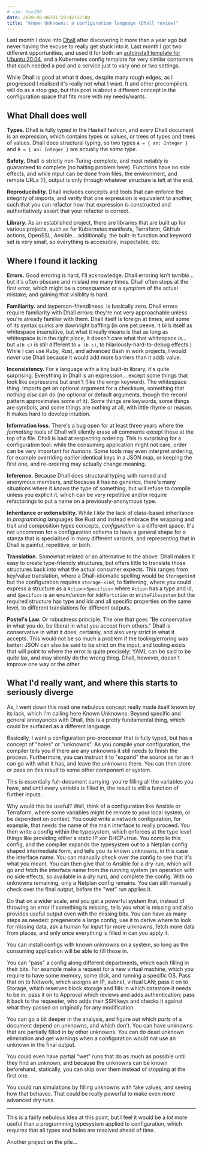 ```yaml
---
# vim: tw=100
date: 2020-08-06T01:59:42+12:00
title: "Known Unknowns: a configuration language (Dhall review)"
---
```


Last month I dove into [Dhall] after discovering it more than a year ago but never having the excuse
to really get stuck into it. Last month I got two different opportunities, and used it for both: an
[autoinstall template for Ubuntu 20.04][autoinstall], and a Kubernetes config template for very
similar containers that each needed a pod and a service just to vary one or two settings.

[Dhall]: https://dhall-lang.org/
[autoinstall]: https://ubuntu.com/server/docs/install/autoinstall-reference

While Dhall is good at what it does, despite many rough edges, as I progressed I realised it's
really not what I want. It and other precompilers will do as a stop gap, but this post is about a
different concept in the configuration space that fits more with my needs/wants.

## What Dhall does well

**Types.** Dhall is fully typed in the Haskell fashion, and every Dhall document is an expression,
which contains types or values, or trees of types and trees of values. Dhall does structural typing,
so two types `A = { an: Integer }` and `B = { an: Integer }` are actually the _same_ type.

**Safety.** Dhall is strictly non-Turing-complete, and most notably is guaranteed to complete (no
halting problem here). Functions have no side effects, and while input can be done from files, the
environment, and remote URLs (!), output is only through whatever structure is left at the end.

**Reproducibility.** Dhall includes concepts and tools that can enforce the integrity of imports,
and verify that one expression is equivalent to another, such that you can refactor how that
expression is constructed and authoritatively assert that your refactor is correct.

**Library.** As an established project, there are libraries that are built up for various projects,
such as for Kubernetes manifests, Terraform, GitHub actions, OpenSSL, Ansible... additionally, the
built-in function and keyword set is very small, so everything is accessible, inspectable, etc.

## Where I found it lacking

**Errors.** Good erroring is hard, I'll acknowledge. Dhall erroring isn't _terrible_... but it's
often obscure and mislaid me many times. Dhall often stops at the first error, which might be a
_consequence_ or a _symptom_ of the actual mistake, and gaining that visiblity is hard.

**Familiarity.** and layperson-friendliness. Is basically zero. Dhall errors require familiarity
with Dhall errors: they're not very approachable unless you're already familiar with them. Dhall
itself is foreign at times, and some of its syntax quirks are downright baffling (in one pet peeve,
it bills itself as whitespace insensitive, but what it really means is that as long as whitespace is
in the right place, it doesn't care what that whitespace _is_... but `a(b c)` is still different to
`a (b c)`, to hilariously-hard-to-debug effects.) While I can use Ruby, Rust, and advanced Bash in
work projects, I would _never_ use Dhall because it would add more barriers than it adds value.

**Inconsistency.** For a language with a tiny built-in library, it's quite surprising. Everything in
Dhall is an expression... except some things that look like expressions but aren't (like the `merge`
keyword). The whitespace thing. Imports get an optional argument for a checksum, something that
_nothing else_ can do (no optional or default arguments, though the record pattern approximates some
of it). Some things are keywords, some things are symbols, and some things are nothing at all, with
little rhyme or reason. It makes hard to develop intuition.

**Information loss.** There's a bug open for at least three years where the _formatting_ tools of
Dhall will silently erase all comments except those at the top of a file. Dhall is bad at respecting
ordering. This is surprising for a configuration tool: while the consuming application might not
care, order can be very important for _humans_. Some tools may even interpret ordering, for example
overriding earlier identical keys in a JSON map, or keeping the first one, and re-ordering may
actually change meaning.

**Inference.** Because Dhall does structural typing with named and anonymous members, and because it
has no generics, there's many situations where it _knows_ the type of something, but will refuse to
compile unless you explicit it, which can be very repetitive and/or require refactorings to put a
name on a previously-anonymous type.

**Inheritance or extensibility.** While I _like_ the lack of class-based inheritance in
_programming_ languages like Rust and instead embrace the wrapping and trait and composition types
concepts, _configuration_ is a different space. It's not uncommon for a configuration schema to have
a general shape for a stanza that is specialised in many different variants, and representing that
in Dhall is painful, repetitive, or both.

**Translation.** Somewhat related or an alternative to the above. Dhall makes it easy to create
type-friendly structures, but offers little to translate those structures back into what the actual
consumer expects. This ranges from key/value translation, where a Dhall-idiomatic spelling would be
`StorageKind` but the configuration requires `storage-kind`, to flattening, where you could express
a structure as a `Action<Specifics>` where `Action` has a type and id, and `Specifics` is an
enum/union for `AddPartition` or `WriteFilesystem` but the required structure has type and ids and
all specific properties on the same level, to different translations for different outputs.

**Postel's Law.** Or robustness principle. The one that goes "Be conservative in what you do, be
liberal in what you accept from others." Dhall is conservative in what it does, certainly, and also
very strict in what it accepts. This would not be so much a problem if the tooling/erroring was
better: JSON can also be said to be strict on the input, and tooling exists that will point to where
the error is quite precisely; YAML can be said to be quite lax, and may silently do the wrong thing.
Dhall, however, doesn't improve one way or the other.

## What I'd really want, and where this starts to seriously diverge

As, I went down this road one nebulous concept really made itself known by its lack, which I'm
calling here Known Unknowns. Beyond specific and general annoyances with Dhall, this is a pretty
fundamental thing, which could be surfaced as a different language.

Basically, I want a configuration pre-processor that is fully typed, but has a concept of "holes" or
"unknowns". As you compile your configuration, the compiler tells you if there are any unknowns it
still needs to finish the process. Furthermore, you can instruct it to "expand" the source as far as
it can go with what it has, and leave the unknowns there. You can then store or pass on this result
to some other component or system.

This is essentially full-document currying: you're filling all the variables you have, and until
every variable is filled in, the result is still a function of further inputs.

Why would this be useful? Well, think of a configuration like Ansible or Terraform, where some
variables might be remote to your local system, or be dependent on context. You could write a
network configuration, for example, that needs the name of the main interface to really proceed. You
then write a config within the typesystem, which enforces at the type level things like providing
either a static IP xor DHCP=true. You compile this config, and the compiler expands the typesystem
out to a Netplan config shaped intermediate form, and tells you its known unknowns, in this case the
interface name. You can manually check over the config to see that it's what you meant. You can then
give that to Ansible for a dry-run, which will go and fetch the interface name from the running
system (an operation with no side effects, so available in a _dry_ run), and complete the config.
With no unknowns remaining, only a Netplan config remains. You can still manually check over the
final output, before the "wet" run applies it.

Do that on a wider scale, and you get a powerful system that, instead of throwing an error if
something is missing, tells you what is missing and also provides useful output even with the
missing bits. You can have as many steps as needed: pregenerate a large config, use it to derive
where to look for missing data, ask a human for input for more unknowns, fetch more data from
places, and only once everything is filled in can you apply it.

You can install configs with known unknowns on a system, so long as the consuming application will
be able to fill those in.

You can "pass" a config along different departments, which each filling in their bits. For example
make a request for a new virtual machine, which you require to have some memory, some disk, and
running a specific OS. Pass that on to Network, which assigns an IP, subnet, virtual LAN; pass it on
to Storage, which reserves block storage and fills in which datastore it needs to be in; pass it on
to Approval which reviews and adds authentication; pass it back to the requester, who adds their SSH
keys and checks it against what they passed on originally for any modification.

You can go a bit deeper in the analysis, and figure out which _parts_ of a document depend on
unknowns, and which don't. You can have unknowns that are partially filled in by other unknowns.
You can do dead unknown elimination and get warnings when a configuration would not use an unknown
in the final output.

You could even have partial "wet" runs that do as much as possible until they find an unknown, and
because the unknowns can be known beforehand, statically, you can skip over them instead of stopping
at the first one.

You could run simulations by filling unknowns with fake values, and seeing how that behaves.
That could be really powerful to make even more advanced dry runs.

---

This is a fairly nebulous idea at this point, but I feel it would be a _lot_ more useful than a
programming typesystem applied to configuration, which requires that all types and holes are
resolved ahead of time.

Another project on the pile...
